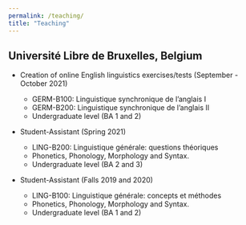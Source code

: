```yaml
---
permalink: /teaching/
title: "Teaching"
---
```


## Université Libre de Bruxelles, Belgium
- Creation of online English linguistics exercises/tests (September - October 2021)
    - GERM-B100: Linguistique synchronique de l’anglais I
    - GERM-B200: Linguistique synchronique de l’anglais II
    - Undergraduate level (BA 1 and 2)

- Student-Assistant (Spring 2021)
    - LING-B200: Linguistique générale: questions théoriques
    - Phonetics, Phonology, Morphology and Syntax.
    - Undergraduate level (BA 2 and 3)

- Student-Assistant (Falls 2019 and 2020)
    - LING-B100: Linguistique générale: concepts et méthodes 
    - Phonetics, Phonology, Morphology and Syntax.
    - Undergraduate level (BA 1 and 2)

